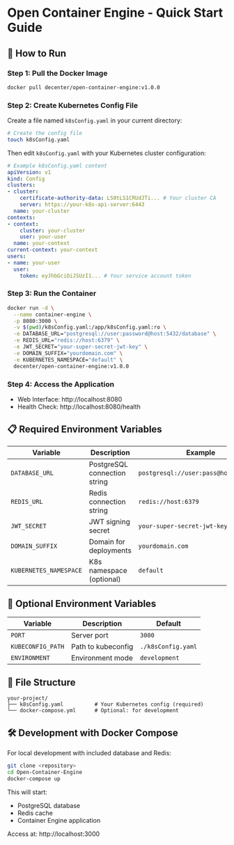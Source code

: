 # Open Container Engine - Quick Start Guide

## 🚀 How to Run

### Step 1: Pull the Docker Image
```bash
docker pull decenter/open-container-engine:v1.0.0
```

### Step 2: Create Kubernetes Config File
Create a file named `k8sConfig.yaml` in your current directory:

```bash
# Create the config file
touch k8sConfig.yaml
```

Then edit `k8sConfig.yaml` with your Kubernetes cluster configuration:

```yaml
# Example k8sConfig.yaml content
apiVersion: v1
kind: Config
clusters:
- cluster:
    certificate-authority-data: LS0tLS1CRUdJTi... # Your cluster CA
    server: https://your-k8s-api-server:6443
  name: your-cluster
contexts:
- context:
    cluster: your-cluster
    user: your-user
  name: your-context
current-context: your-context
users:
- name: your-user
  user:
    token: eyJhbGciOiJSUzI1... # Your service account token
```

### Step 3: Run the Container
```bash
docker run -d \
  --name container-engine \
  -p 8080:3000 \
  -v $(pwd)/k8sConfig.yaml:/app/k8sConfig.yaml:ro \
  -e DATABASE_URL="postgresql://user:password@host:5432/database" \
  -e REDIS_URL="redis://host:6379" \
  -e JWT_SECRET="your-super-secret-jwt-key" \
  -e DOMAIN_SUFFIX="yourdomain.com" \
  -e KUBERNETES_NAMESPACE="default" \
  decenter/open-container-engine:v1.0.0
```

### Step 4: Access the Application
- Web Interface: http://localhost:8080
- Health Check: http://localhost:8080/health

## 📋 Required Environment Variables

| Variable | Description | Example |
|----------|-------------|---------|
| `DATABASE_URL` | PostgreSQL connection string | `postgresql://user:pass@host:5432/db` |
| `REDIS_URL` | Redis connection string | `redis://host:6379` |
| `JWT_SECRET` | JWT signing secret | `your-super-secret-jwt-key` |
| `DOMAIN_SUFFIX` | Domain for deployments | `yourdomain.com` |
| `KUBERNETES_NAMESPACE` | K8s namespace (optional) | `default` |

## 🔧 Optional Environment Variables

| Variable | Description | Default |
|----------|-------------|---------|
| `PORT` | Server port | `3000` |
| `KUBECONFIG_PATH` | Path to kubeconfig | `./k8sConfig.yaml` |
| `ENVIRONMENT` | Environment mode | `development` |

## 📁 File Structure
```
your-project/
├── k8sConfig.yaml          # Your Kubernetes config (required)
└── docker-compose.yml      # Optional: for development
```

## 🛠️ Development with Docker Compose

For local development with included database and Redis:

```bash
git clone <repository>
cd Open-Container-Engine
docker-compose up
```

This will start:
- PostgreSQL database
- Redis cache  
- Container Engine application

Access at: http://localhost:3000